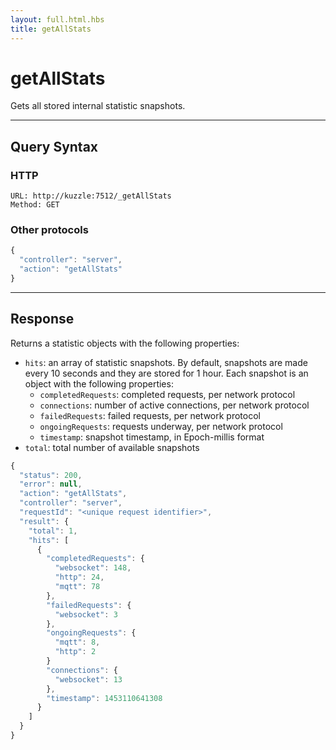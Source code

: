 ```yaml
---
layout: full.html.hbs
title: getAllStats
---
```


# getAllStats

Gets all stored internal statistic snapshots.

---

## Query Syntax

### HTTP

```http
URL: http://kuzzle:7512/_getAllStats
Method: GET
```

### Other protocols

```js
{
  "controller": "server",
  "action": "getAllStats"
}
```

---

## Response

Returns a statistic objects with the following properties:

* `hits`: an array of statistic snapshots. By default, snapshots are made every 10 seconds and they are stored for 1 hour. Each snapshot is an object with the following properties:
  * `completedRequests`: completed requests, per network protocol
  * `connections`: number of active connections, per network protocol
  * `failedRequests`: failed requests, per network protocol
  * `ongoingRequests`: requests underway, per network protocol
  * `timestamp`: snapshot timestamp, in Epoch-millis format
* `total`: total number of available snapshots

```javascript
{
  "status": 200,                     
  "error": null,                     
  "action": "getAllStats",
  "controller": "server",
  "requestId": "<unique request identifier>",
  "result": {
    "total": 1,
    "hits": [
      {
        "completedRequests": {
          "websocket": 148,
          "http": 24,
          "mqtt": 78
        },
        "failedRequests": {
          "websocket": 3
        },
        "ongoingRequests": {
          "mqtt": 8,
          "http": 2
        }
        "connections": {
          "websocket": 13
        },
        "timestamp": 1453110641308
      }
    ]
  }
}
```
